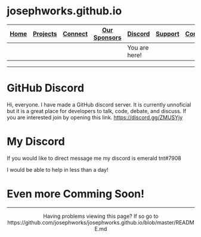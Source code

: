 # josephworks.github.io

| [Home](README.md) | [Projects](PROJECTS.md) | [Connect](CONNECT.md) | [Our Sponsors](SPONSORS.md) | [Discord](DISCORD.md) | [Support](SUPPORT.md) | [Contribute](CONTRIBUTE.md) | [Our GitHub](http://github.com/josephworks) |
|-------------------|-------------------------|-----------------------|-----------------------------|-----------------------|-----------------------|-----------------------------|--------------------------------------|
||||| You are here!     |                         |                       |                             |                       |                       |                             |                                      |

------

# GitHub Discord

Hi, everyone.
I have made a GitHub discord server. It is currently unnoficial but it is a great place for developers to talk, code, debate, and discuss.
If you are interested join by opening this link. https://discord.gg/ZMUSYjy

# My Discord

If you would like to direct message me my discord is emerald tnt#7908

I would be able to help in less than a day!

# Even more Comming Soon!

------

<p align="center">Having problems viewing this page? If so go to https://github.com/josephworks/josephworks.github.io/blob/master/README.md </p>
